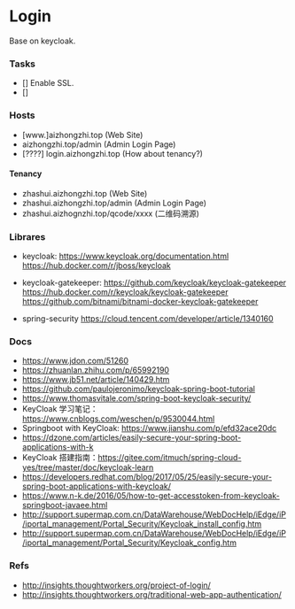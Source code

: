 # Login
Base on keycloak.

### Tasks
* [] Enable SSL.
* [] 

### Hosts
* [www.]aizhongzhi.top (Web Site)
* aizhongzhi.top/admin (Admin Login Page)
* [????] login.aizhongzhi.top (How about tenancy?)

#### Tenancy
* zhashui.aizhongzhi.top (Web Site)
* zhashui.aizhongzhi.top/admin (Admin Login Page)
* zhashui.aizhognzhi.top/qcode/xxxx (二维码溯源)

### Librares
* keycloak:
    https://www.keycloak.org/documentation.html
    https://hub.docker.com/r/jboss/keycloak

* keycloak-gatekeeper: 
    https://github.com/keycloak/keycloak-gatekeeper
    https://hub.docker.com/r/keycloak/keycloak-gatekeeper
    https://github.com/bitnami/bitnami-docker-keycloak-gatekeeper

* spring-security
    https://cloud.tencent.com/developer/article/1340160    

### Docs
* https://www.jdon.com/51260
* https://zhuanlan.zhihu.com/p/65992190
* https://www.jb51.net/article/140429.htm
* https://github.com/paulojeronimo/keycloak-spring-boot-tutorial
* https://www.thomasvitale.com/spring-boot-keycloak-security/
* KeyCloak 学习笔记：https://www.cnblogs.com/weschen/p/9530044.html
* Springboot with KeyCloak: https://www.jianshu.com/p/efd32ace20dc
* https://dzone.com/articles/easily-secure-your-spring-boot-applications-with-k
* KeyCloak 搭建指南：https://gitee.com/itmuch/spring-cloud-yes/tree/master/doc/keycloak-learn
* https://developers.redhat.com/blog/2017/05/25/easily-secure-your-spring-boot-applications-with-keycloak/
* https://www.n-k.de/2016/05/how-to-get-accesstoken-from-keycloak-springboot-javaee.html
* http://support.supermap.com.cn/DataWarehouse/WebDocHelp/iEdge/iP/iportal_management/Portal_Security/Keycloak_install_config.htm
* http://support.supermap.com.cn/DataWarehouse/WebDocHelp/iEdge/iP/iportal_management/Portal_Security/Keycloak_config.htm

### Refs
* http://insights.thoughtworkers.org/project-of-login/
* http://insights.thoughtworkers.org/traditional-web-app-authentication/
